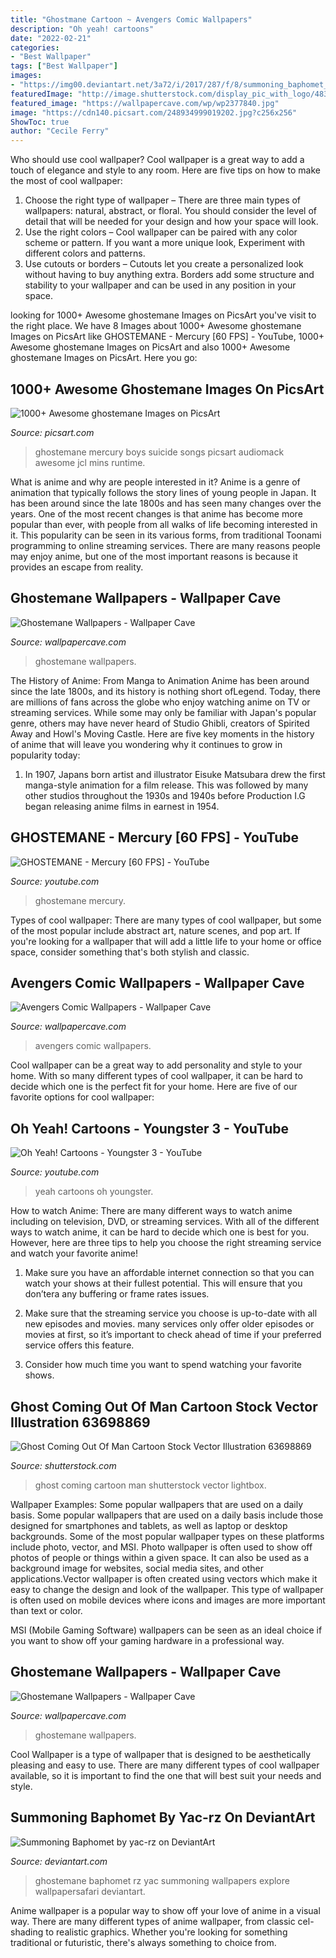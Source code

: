 ```yaml
---
title: "Ghostmane Cartoon ~ Avengers Comic Wallpapers"
description: "Oh yeah! cartoons"
date: "2022-02-21"
categories:
- "Best Wallpaper"
tags: ["Best Wallpaper"]
images:
- "https://img00.deviantart.net/3a72/i/2017/287/f/8/summoning_baphomet_by_yac_rz-dbqivv4.jpg"
featuredImage: "http://image.shutterstock.com/display_pic_with_logo/483673/483673,1287952724,4/stock-vector-ghost-coming-out-of-man-cartoon-63698869.jpg"
featured_image: "https://wallpapercave.com/wp/wp2377840.jpg"
image: "https://cdn140.picsart.com/248934999019202.jpg?c256x256"
ShowToc: true
author: "Cecile Ferry"
---
```



Who should use cool wallpaper?
Cool wallpaper is a great way to add a touch of elegance and style to any room. Here are five tips on how to make the most of cool wallpaper: 
1) Choose the right type of wallpaper – There are three main types of wallpapers: natural, abstract, or floral. You should consider the level of detail that will be needed for your design and how your space will look. 
2) Use the right colors – Cool wallpaper can be paired with any color scheme or pattern. If you want a more unique look, Experiment with different colors and patterns. 
3) Use cutouts or borders – Cutouts let you create a personalized look without having to buy anything extra. Borders add some structure and stability to your wallpaper and can be used in any position in your space.

	

		
looking for 1000+ Awesome ghostemane Images on PicsArt you've visit to the right place. We have 8 Images about 1000+ Awesome ghostemane Images on PicsArt like GHOSTEMANE - Mercury [60 FPS] - YouTube, 1000+ Awesome ghostemane Images on PicsArt and also 1000+ Awesome ghostemane Images on PicsArt. Here you go:
		
    
## 1000+ Awesome Ghostemane Images On PicsArt

<img loading=lazy src="https://cdn140.picsart.com/248934999019202.jpg?c256x256" onerror="this.onerror=null;this.src='https://tse1.mm.bing.net/th?id=OIP.uA-aKenwn3UUgf9dJZNoLAAAAA&amp;pid=15.1';" alt="1000+ Awesome ghostemane Images on PicsArt">

_Source: picsart.com_

>ghostemane mercury boys suicide songs picsart audiomack awesome jcl mins runtime. 

	

What is anime and why are people interested in it?
Anime is a genre of animation that typically follows the story lines of young people in Japan. It has been around since the late 1800s and has seen many changes over the years. One of the most recent changes is that anime has become more popular than ever, with people from all walks of life becoming interested in it. This popularity can be seen in its various forms, from traditional Toonami programming to online streaming services. There are many reasons people may enjoy anime, but one of the most important reasons is because it provides an escape from reality.

    
## Ghostemane Wallpapers - Wallpaper Cave

<img loading=lazy src="https://wallpapercave.com/wp/wp2377823.jpg" onerror="this.onerror=null;this.src='https://tse3.mm.bing.net/th?id=OIP.yK8KUbBLYP45vhxsmyzoWQHaEK&amp;pid=15.1';" alt="Ghostemane Wallpapers - Wallpaper Cave">

_Source: wallpapercave.com_

>ghostemane wallpapers. 

	

The History of Anime: From Manga to Animation
Anime has been around since the late 1800s, and its history is nothing short ofLegend. Today, there are millions of fans across the globe who enjoy watching anime on TV or streaming services. While some may only be familiar with Japan's popular genre, others may have never heard of Studio Ghibli, creators of Spirited Away and Howl's Moving Castle. Here are five key moments in the history of anime that will leave you wondering why it continues to grow in popularity today:
1) In 1907, Japans born artist and illustrator Eisuke Matsubara drew the first manga-style animation for a film release. This was followed by many other studios throughout the 1930s and 1940s before Production I.G began releasing anime films in earnest in 1954.

    
## GHOSTEMANE - Mercury [60 FPS] - YouTube

<img loading=lazy src="https://i.ytimg.com/vi/RG_HaMfL1ZU/maxresdefault.jpg" onerror="this.onerror=null;this.src='https://tse3.mm.bing.net/th?id=OIP.ioBMs7rURcIXs5x9VcNHzQHaEK&amp;pid=15.1';" alt="GHOSTEMANE - Mercury [60 FPS] - YouTube">

_Source: youtube.com_

>ghostemane mercury. 

	

Types of cool wallpaper:
There are many types of cool wallpaper, but some of the most popular include abstract art, nature scenes, and pop art. If you're looking for a wallpaper that will add a little life to your home or office space, consider something that's both stylish and classic.

    
## Avengers Comic Wallpapers - Wallpaper Cave

<img loading=lazy src="https://wallpapercave.com/wp/pNUr755.jpg" onerror="this.onerror=null;this.src='https://tse2.mm.bing.net/th?id=OIP.MPaEklczEmdr2afSqzT3hwHaEK&amp;pid=15.1';" alt="Avengers Comic Wallpapers - Wallpaper Cave">

_Source: wallpapercave.com_

>avengers comic wallpapers. 

	

Cool wallpaper can be a great way to add personality and style to your home. With so many different types of cool wallpaper, it can be hard to decide which one is the perfect fit for your home. Here are five of our favorite options for cool wallpaper: 

    
## Oh Yeah! Cartoons - Youngster 3 - YouTube

<img loading=lazy src="https://i.ytimg.com/vi/KHZaZNelvwY/hqdefault.jpg" onerror="this.onerror=null;this.src='https://tse4.mm.bing.net/th?id=OIP.9e-V0LFI00npgUSgbEm0KQHaFj&amp;pid=15.1';" alt="Oh Yeah! Cartoons - Youngster 3 - YouTube">

_Source: youtube.com_

>yeah cartoons oh youngster. 

	

How to watch Anime: There are many different ways to watch anime including on television, DVD, or streaming services.
With all of the different ways to watch anime, it can be hard to decide which one is best for you. However, here are three tips to help you choose the right streaming service and watch your favorite anime!
1. Make sure you have an affordable internet connection so that you can watch your shows at their fullest potential. This will ensure that you don’tera any buffering or frame rates issues.

2. Make sure that the streaming service you choose is up-to-date with all new episodes and movies. many services only offer older episodes or movies at first, so it’s important to check ahead of time if your preferred service offers this feature.

3. Consider how much time you want to spend watching your favorite shows.

    
## Ghost Coming Out Of Man Cartoon Stock Vector Illustration 63698869

<img loading=lazy src="http://image.shutterstock.com/display_pic_with_logo/483673/483673,1287952724,4/stock-vector-ghost-coming-out-of-man-cartoon-63698869.jpg" onerror="this.onerror=null;this.src='https://tse1.mm.bing.net/th?id=OIP.MftcaQ6VpWfWTr3v6Xau8QAAAA&amp;pid=15.1';" alt="Ghost Coming Out Of Man Cartoon Stock Vector Illustration 63698869">

_Source: shutterstock.com_

>ghost coming cartoon man shutterstock vector lightbox. 

	

Wallpaper Examples: Some popular wallpapers that are used on a daily basis.
Some popular wallpapers that are used on a daily basis include those designed for smartphones and tablets, as well as laptop or desktop backgrounds. Some of the most popular wallpaper types on these platforms include photo, vector, and MSI. 
Photo wallpaper is often used to show off photos of people or things within a given space. It can also be used as a background image for websites, social media sites, and other applications.Vector wallpaper is often created using vectors which make it easy to change the design and look of the wallpaper. This type of wallpaper is often used on mobile devices where icons and images are more important than text or color. 

MSI (Mobile Gaming Software) wallpapers can be seen as an ideal choice if you want to show off your gaming hardware in a professional way.

    
## Ghostemane Wallpapers - Wallpaper Cave

<img loading=lazy src="https://wallpapercave.com/wp/wp2377840.jpg" onerror="this.onerror=null;this.src='https://tse3.mm.bing.net/th?id=OIP.nz31ovSZNQczvObKtRAm6QHaEK&amp;pid=15.1';" alt="Ghostemane Wallpapers - Wallpaper Cave">

_Source: wallpapercave.com_

>ghostemane wallpapers. 

	

Cool Wallpaper is a type of wallpaper that is designed to be aesthetically pleasing and easy to use. There are many different types of cool wallpaper available, so it is important to find the one that will best suit your needs and style.

    
## Summoning Baphomet By Yac-rz On DeviantArt

<img loading=lazy src="https://img00.deviantart.net/3a72/i/2017/287/f/8/summoning_baphomet_by_yac_rz-dbqivv4.jpg" onerror="this.onerror=null;this.src='https://tse3.mm.bing.net/th?id=OIP.Etpby-yEfqv5UlRjjotsdgHaKe&amp;pid=15.1';" alt="Summoning Baphomet by yac-rz on DeviantArt">

_Source: deviantart.com_

>ghostemane baphomet rz yac summoning wallpapers explore wallpapersafari deviantart. 

	

Anime wallpaper is a popular way to show off your love of anime in a visual way. There are many different types of anime wallpaper, from classic cel-shading to realistic graphics. Whether you're looking for something traditional or futuristic, there's always something to choice from.

